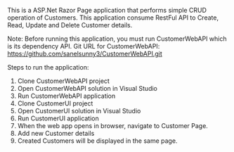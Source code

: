 This is a ASP.Net Razor Page application that performs simple CRUD operation of Customers.
This application consume RestFul API to Create, Read, Update and Delete Customer details.

Note:
Before running this application, you must run CustomerWebAPI which is its dependency API.
Git URL for CustomerWebAPI: https://github.com/sanelsunny3/CustomerWebAPI.git

Steps to run the application:
1. Clone CustomerWebAPI project
2. Open CustomerWebAPI solution in Visual Studio
3. Run CustomerWebAPI application
4. Clone CustomerUI project
5. Open CustomerUI solution in Visual Studio
6. Run CustomerUI application
7. When the web app opens in browser, navigate to Customer Page.
8. Add new Customer details
9. Created Customers will be displayed in the same page.
